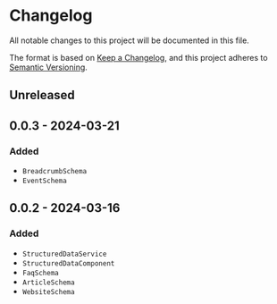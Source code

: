 # Changelog

All notable changes to this project will be documented in this file.

The format is based on [Keep a Changelog](https://keepachangelog.com/en/1.0.0/),
and this project adheres to [Semantic Versioning](https://semver.org/spec/v2.0.0.html).

## Unreleased

## 0.0.3 - 2024-03-21
### Added
- `BreadcrumbSchema`
- `EventSchema`

## 0.0.2 - 2024-03-16
### Added
- `StructuredDataService`
- `StructuredDataComponent`
- `FaqSchema`
- `ArticleSchema`
- `WebsiteSchema`
